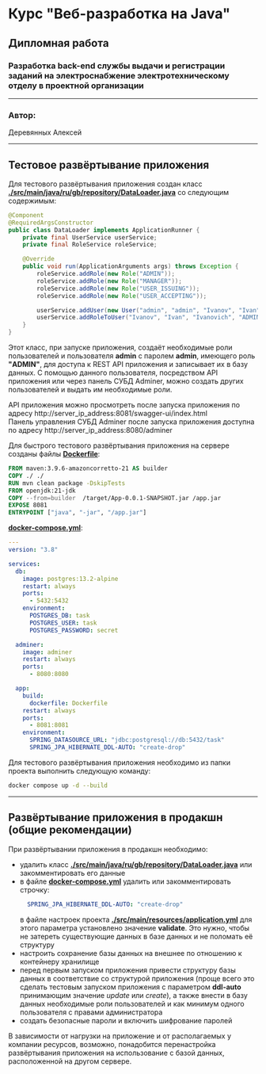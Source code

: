 # Курс "Веб-разработка на Java"
## Дипломная работа
### Разработка back-end службы выдачи и регистрации заданий на электроснабжение электротехническому отделу в проектной организации
* **
### Автор:
Деревянных Алексей
* **

## Тестовое развёртывание приложения

Для тестового развёртывания приложения создан класс **[./src/main/java/ru/gb/repository/DataLoader.java](./src/main/java/ru/gb/repository/DataLoader.java)** со следующим содержимым:
```java
@Component
@RequiredArgsConstructor
public class DataLoader implements ApplicationRunner {
    private final UserService userService;
    private final RoleService roleService;

    @Override
    public void run(ApplicationArguments args) throws Exception {
        roleService.addRole(new Role("ADMIN"));
        roleService.addRole(new Role("MANAGER"));
        roleService.addRole(new Role("USER_ISSUING"));
        roleService.addRole(new Role("USER_ACCEPTING"));

        userService.addUser(new User("admin", "admin", "Ivanov", "Ivan", "Ivanovich"));
        userService.addRoleToUser("Ivanov", "Ivan", "Ivanovich", "ADMIN");
    }
}
```
Этот класс, при запуске приложения, создаёт необходимые роли пользователей и пользователя **admin** с паролем **admin**, имеющего роль **"ADMIN"**, для доступа к REST API приложения и записывает их в базу данных. С помощью данного пользователя, посредством API приложения или через панель СУБД Adminer, можно создать других пользователей и выдать им необходимые роли.

API приложения можно просмотреть после запуска приложения по адресу http://server_ip_address:8081/swagger-ui/index.html<br>
Панель управления СУБД Adminer после запуска приложения доступна по адресу http://server_ip_address:8080/adminer<br>

Для быстрого тестового развёртывания приложения на сервере созданы файлы **[Dockerfile](Dockerfile)**:
```dockerfile
FROM maven:3.9.6-amazoncorretto-21 AS builder
COPY ./ ./
RUN mvn clean package -DskipTests
FROM openjdk:21-jdk
COPY --from=builder  /target/App-0.0.1-SNAPSHOT.jar /app.jar
EXPOSE 8081
ENTRYPOINT ["java", "-jar", "/app.jar"]
```
**[docker-compose.yml](docker-compose.yml)**:
```yaml
---
version: "3.8"

services:
  db:
    image: postgres:13.2-alpine
    restart: always
    ports:
      - 5432:5432
    environment:
      POSTGRES_DB: task
      POSTGRES_USER: task
      POSTGRES_PASSWORD: secret

  adminer:
    image: adminer
    restart: always
    ports:
      - 8080:8080

  app:
    build:
      dockerfile: Dockerfile
    restart: always
    ports:
      - 8081:8081
    environment:
      SPRING_DATASOURCE_URL: "jdbc:postgresql://db:5432/task"
      SPRING_JPA_HIBERNATE_DDL-AUTO: "create-drop"
```
Для тестового развёртывания приложения необходимо из папки проекта выполнить следующую команду:
```bash
docker compose up -d --build
```
* **
## Развёртывание приложения в продакшн (общие рекомендации)
При развёртывании приложения в продакшн необходимо:
* удалить класс **[./src/main/java/ru/gb/repository/DataLoader.java](./src/main/java/ru/gb/repository/DataLoader.java)** или закомментировать его данные
* в файле **[docker-compose.yml](docker-compose.yml)** удалить или закомментировать строчку:
  ```yaml
    SPRING_JPA_HIBERNATE_DDL-AUTO: "create-drop"
  ```
  в файле настроек проекта **[./src/main/resources/application.yml](./src/main/resources/application.yml)** для этого параметра установлено значение **validate**. Это нужно, чтобы не затереть существующие данных в базе данных и не поломать её структуру
* настроить сохранение базы данных на внешнее по отношению к контейнеру хранилище
* перед первым запуском приложения привести структуру базы данных в соответствие со структурой приложения (проще всего это сделать тестовым запуском приложения с параметром **ddl-auto** принимающим значение *update* или *create*), а также внести в базу данных необходимые роли пользователей и как минимум одного пользователя с правами администратора
* создать безопасные пароли и включить шифрование паролей

В зависимости от нагрузки на приложение и от располагаемых у компании ресурсов, возможно, понадобится перенастройка развёртывания приложения на использование с базой данных, расположенной на другом сервере.

